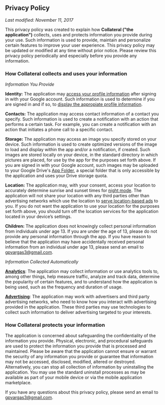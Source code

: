 ## Privacy Policy

*Last modified: November 11, 2017*


This privacy policy was created to explain how **Collateral ("the application")** collects, uses and protects information you provide during your use. Such information is used to provide, maintain and personalize certain features to improve your user experience. This privacy policy may be updated or modified at any time without prior notice. Please review this privacy policy periodically and especially before you provide any information.


### How Collateral collects and uses your information


*Information You Provide*

**Identity:** The application may [access your profile information](https://firebase.google.com/docs/auth/android/manage-users#get_the_currently_signed-in_user) after signing in with your Google account. Such information is used to determine if you are signed in and if so, to [display the appropiate profile information](https://firebase.google.com/docs/auth/android/manage-users#get_a_users_profile).

**Contacts:** The application may access contact information of a contact you specify. Such information is used to create a notification with an action that performs a certain task. For example, you can create a notification with an action that initiates a phone call to a specific contact.

**Storage:** The application may access an image you specify stored on your device. Such information is used to create optimized versions of the image to load and display within the app and/or a notification, if created. Such images are stored locally on your device, in the standard directory in which pictures are placed, for use by the app for the purposes set forth above. If you are signed in with your Google account, such images may be uploaded to your Google Drive's [App Folder](https://developers.google.com/drive/android/appfolder), a special folder that is only accessible by the application and uses your Drive storage quota.

**Location:** The application may, with your consent, access your location to accurately determine sunrise and sunset times for [night mode](https://developer.android.com/reference/android/support/v7/app/AppCompatDelegate.html#MODE_NIGHT_AUTO). The application will not share your location with any third parties other than advertising networks which use the location to [serve location-based ads](https://support.google.com/admob/answer/6373176) to you. If you do not want the application to use your location for the purposes set forth above, you should turn off the location services for the application located in your device’s settings.

**Children:** The application does not knowingly collect personal information from individuals under age 13. If you are under the age of 13, please do not provide any personal information through the app. If you have reason to believe that the application may have accidentally received personal information from an individual under age 13, please send an email to gpvargas3@gmail.com.


*Information Collected Automatically*

[**Analytics**](https://firebase.google.com): The application may collect information or use analytics tools to, among other things, help measure traffic, analyze and track data, determine the popularity of certain features, and to understand how the application is being used, such as the frequency and duration of usage.

[**Advertising**](https://google.com/admob): The application may work with advertisers and third party advertising networks, who need to know how you interact with advertising provided in the application. These third parties may use technologies to collect such information to deliver advertising targeted to your interests.


### How Collateral protects your information


The application is concerned about safeguarding the confidentiality of the information you provide. Physical, electronic, and procedural safeguards are used to protect the information you provide that is processed and maintained. Please be aware that the application cannot ensure or warrant the security of any information you provide or guarantee that information may not be accessed, disclosed, modified, altered or destroyed. Alternatively, you can stop all collection of information by uninstalling the application. You may use the standard uninstall processes as may be available as part of your mobile device or via the mobile application marketplace.


If you have any questions about this privacy policy, please send an email to gpvargas3@gmail.com.
